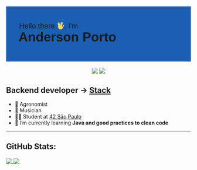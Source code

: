 
![Hi](./img/header.png)


<p align=center>
<a href="mailto:anderson.higo2@gmail.com" target="_blank"><img src="https://img.shields.io/badge/Gmail-D14836?style=for-the-badge&logo=gmail&logoColor=white"/></a> 
<a href= "https://www.linkedin.com/in/andersonhsporto/"target="_blank"><img src="https://img.shields.io/badge/LinkedIn-0077B5?style=for-the-badge&logo=linkedin&logoColor=white"/></a> 

## Backend developer -> <a href="https://stackshare.io/andersonporto/my-stack">Stack</a>

 - 🌾 Agronomist 
 - 🎸 Musician
 - 🏊🏾 Student at [42 São Paulo](https://www.42sp.org.br/)
 - 🌱 I’m currently learning **Java and good practices to clean code**

<hr>
<!-- <img src="https://raw.githubusercontent.com/JongeunKeum/JongeunKeum/main/profile-summary-card-output/github/0-profile-details.svg" width="60%"> <img src="https://raw.githubusercontent.com/JongeunKeum/JongeunKeum/main/profile-summary-card-output/github/3-stats.svg" width="30%"> -->

## GitHub Stats:

<p align="left">
  <a href="https://github.com/andersonhsporto">
  <img
      align="center"
      height="160em"
      src="https://github-readme-stats-x25el1gzp-andersonhsporto.vercel.app/api/top-langs/?username=andersonhsporto&&hide=c,jupyter%20notebook,Makefile&layout=compact&theme=prussian"

</a>  
  <a href="https://github.com/andersonhsporto">
    <img
      align="center"
      height="160em"
      src="https://github-readme-stats-x25el1gzp-andersonhsporto.vercel.app/api?username=andersonhsporto&theme=prussian&show_icons=true" />
  </a>
</p>

<br/>


<br>
